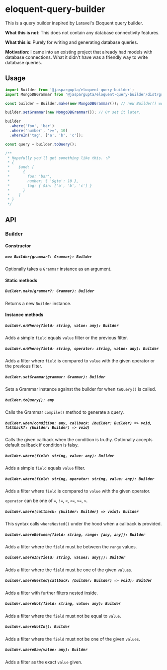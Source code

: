 # eloquent-query-builder

This is a query builder inspired by Laravel's Eloquent query builder.

**What this is not**: This does not contain any database connectivity features.

**What this is**: Purely for writing and generating database queries.

**Motivation**: I came into an existing project that already had models with database connections. What it didn't have
was a friendly way to write database queries.

## Usage

```typescript
import Builder from '@jaspargupta/eloquent-query-builder';
import MongoDBGrammar from '@jaspargupta/eloquent-query-builder/dist/grammars/mongodb';

const builder = Builder.make(new MongoDBGrammar()); // new Builder() works fine too.

builder.setGrammar(new MongoDBGrammar()); // Or set it later.

builder
  .where('foo', 'bar')
  .where('number', '>=', 10)
  .whereIn('tag', ['a', 'b', 'c']);

const query = builder.toQuery();

/**
 * Hopefully you'll get something like this. :P
 * { 
 *    $and: [
 *      { 
 *        foo: 'bar', 
 *        number: { '$gte': 10 }, 
 *        tag: { $in: ['a', 'b', 'c'] } 
 *      }
 *    ] 
 * }
 */
```

## API

### Builder

#### Constructor
##### `new Builder(grammar?: Grammar): Builder`
Optionally takes a `Grammar` instance as an argument.

#### Static methods
##### `Builder.make(grammar?: Grammar): Builder`
Returns a new `Builder` instance.

#### Instance methods
##### `builder.orWhere(field: string, value: any): Builder`
Adds a simple `field` equals `value` filter or the previous filter.

##### `builder.orWhere(field: string, operator: string, value: any): Builder`
Adds a filter where `field` is compared to `value` with the given operator or the previous filter.

##### `builder.setGrammar(grammar: Grammar): Builder`
Sets a Grammar instance against the builder for when `toQuery()` is called.

##### `builder.toQuery(): any`
Calls the Grammar `compile()` method to generate a query.

##### `builder.when(condition: any, callback: (builder: Builder) => void, fallback?: (builder: Builder) => void)`
Calls the given callback when the condition is truthy. Optionally accepts default callback if condition is falsy.

##### `builder.where(field: string, value: any): Builder`
Adds a simple `field` equals `value` filter.

##### `builder.where(field: string, operator: string, value: any): Builder`
Adds a filter where `field` is compared to `value` with the given operator.

`operator` can be one of `=`, `!=`, `<`, `<=`, `>=`, `>`.

##### `builder.where(callback: (builder: Builder) => void): Builder`
This syntax calls `whereNested()` under the hood when a callback is provided.

##### `builder.whereBetween(field: string, range: [any, any]): Builder`
Adds a filter where the `field` must be between the `range` values.

##### `builder.whereIn(field: string, values: any[]): Builder`
Adds a filter where the `field` must be one of the given `values`.

##### `builder.whereNested(callback: (builder: Builder) => void): Builder`
Adds a filter with further filters nested inside.

##### `builder.whereNot(field: string, value: any): Builder`
Adds a filter where the `field` must not be equal to `value`.

##### `builder.whereNotIn(): Builder`
Adds a filter where the `field` must not be one of the given `values`. 

##### `builder.whereRaw(value: any): Builder`
Adds a filter as the exact `value` given.
